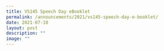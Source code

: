 ```yaml
---
title: VS145 Speech Day eBooklet
permalink: /announcements/2021/vs145-speech-day-e-booklet/
date: 2021-07-10
layout: post
description: ""
image: ""
---
```

